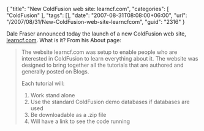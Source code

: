 {
	"title": "New ColdFusion web site: learncf.com",
	"categories": [
		"ColdFusion"
	],
	"tags": [],
	"date": "2007-08-31T08:08:00+06:00",
	"url": "/2007/08/31/New-ColdFusion-web-site-learncfcom",
	"guid": "2316"
}

Dale Fraser announced today the launch of a new ColdFusion web site, <a href="http://www.learncf.com">learncf.com</a>. What is it? From his About page:

<blockquote>
 The website learncf.com was setup to enable people who are interested in ColdFusion to learn everything about it. The website was designed to bring together all the tutorials that are authored and generally posted on Blogs.

Each tutorial will:

<ol>
<li>Work stand alone
<li>Use the standard ColdFusion demo databases if databases are used
<li>Be downloadable as a .zip file
<li>Will have a link to see the code running
</ol>
</blockquote>